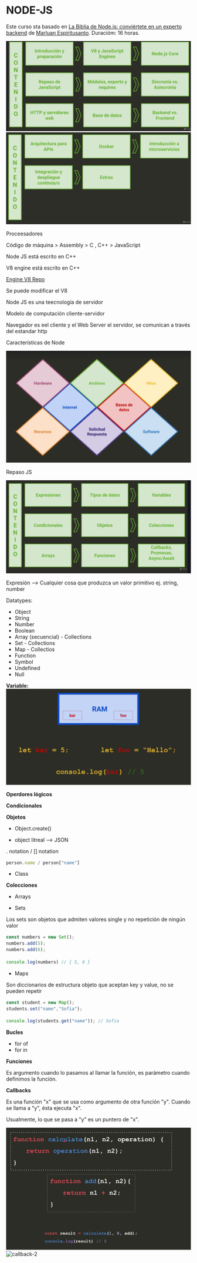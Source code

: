 # NODE-JS

Este curso sta basado en [La Biblia de Node.js: conviértete en un experto backend](https://www.udemy.com/course/la-biblia-de-nodejs/) de [Marluan Espiritusanto](https://www.linkedin.com/in/marluan-espiritusanto-guerrero-3a4182115/). Duracióm: 16 horas.

![content-1](./assets/content-1.png)
![content-2](./assets/content-2.png)


Proceesadores

Código de máquina > Assembly > C , C++ > JavaScript

Node JS está escrito en C++

V8 engine está escrito en C++

[Engine V8 Repo](https://github.com/v8/v8)

Se puede modificar el V8

Node JS es una teecnología de servidor 

Modelo de computación cliente-servidor

Navegador es eel cliente y el Web Server el servidor, se comunican a través del estandar http

Características de Node

![features](./assets/node-js-features.png)

Repaso JS

![features](./assets/js-review.png)

Expresión --> Cualquier cosa que produzca un valor primitivo ej. string, number

Datatypes:

- Object
- String
- Number
- Boolean
- Array (secuencial) - Collections
- Set - Collections
- Map - Collectios
- Function 
- Symbol
- Undefined
- Null

**Variable:**
![features](./assets/variables.png)

**Operdores lógicos**

**Condicionales**

**Objetos**

- Object.create()

- object litreal --> JSON

. notation / [] notation
```js
person.name / person["name"]
```

- Class
  
**Colecciones**

- Arrays

- Sets

Los sets son objetos que admiten valores single y no repetición de ningún valor
```js
const numbers = new Set();
numbers.add(5);
numbers.add(6);

console.log(numbers) // { 5, 6 }
```

- Maps

Son diccionarios de estructura objeto que aceptan key y value, no se pueden repetir

```js 
const student = new Map();
students.set("name","Sofia");

console.log(students.get("name")); // Sofia
```

**Bucles**

- for of
- for in

**Funciones**

Es argumento cuando lo pasamos al llamar la función, es parámetro cuando definimos la función.

**Callbacks**

Es una función "x" que se usa como argumento de otra función "y". Cuando se llama a "y", ésta ejecuta "x".

Usualmente, lo que se pasa a "y" es un puntero de "x".

![callback](./assets/callback.png)
![callback-2](./assets/callback-2.png)